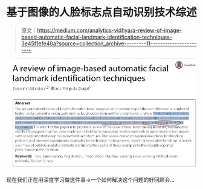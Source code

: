 # 基于图像的人脸标志点自动识别技术综述

> 原文：<https://medium.com/analytics-vidhya/a-review-of-image-based-automatic-facial-landmark-identification-techniques-3e45f1efe40a?source=collection_archive---------11----------------------->

![](img/90f1c7f8e81d8f6abce3f37d977d6078.png)

现在我们正在用深度学习做这件事→一个如何解决这个问题的好回顾会…